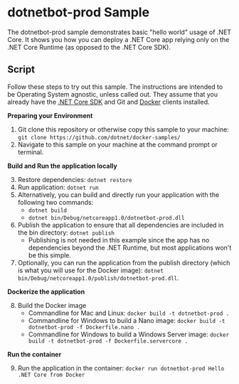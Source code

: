 dotnetbot-prod Sample
=====================

The dotnetbot-prod sample demonstrates basic "hello world" usage of .NET Core. It shows you how you can deploy a .NET Core app relying only on the .NET Core Runtime (as opposed to the .NET Core SDK).

Script
------

Follow these steps to try out this sample. The instructions are intended to be Operating System agnostic, unless called out. They assume that you already have the [.NET Core SDK](https://dot.net/core) and Git and [Docker](https://www.docker.com/products/docker) clients installed.

**Preparing your Environment**

1. Git clone this repository or otherwise copy this sample to your machine: `git clone https://github.com/dotnet/docker-samples/`
2. Navigate to this sample on your machine at the command prompt or terminal.

**Build and Run the application locally**

3. Restore dependencies: `dotnet restore`
4. Run application: `dotnet run`
5. Alternatively, you can build and directly run your application with the following two commands:
   - `dotnet build`
   - `dotnet bin/Debug/netcoreapp1.0/dotnetbot-prod.dll`
6. Publish the application to ensure that all dependencies are included in the bin directory: `dotnet publish`
   - Publishing is not needed in this example since the app has no dependencies beyond the .NET Runtime, but most applications won't be this simple.
7. Optionally, you can run the application from the publish directory (which is what you will use for the Docker image): `dotnet bin/Debug/netcoreapp1.0/publish/dotnetbot-prod.dll`.

**Dockerize the application**

8. Build the Docker image
   - Commandline for Mac and Linux: `docker build -t dotnetbot-prod .`
   - Commandline for Windows to build a Nano image: `docker build -t dotnetbot-prod -f Dockerfile.nano .`
   - Commandline for Windows to build a Windows Server image: `docker build -t dotnetbot-prod -f Dockerfile.servercore .`

**Run the container**

9. Run the application in the container: `docker run dotnetbot-prod Hello .NET Core from Docker`
